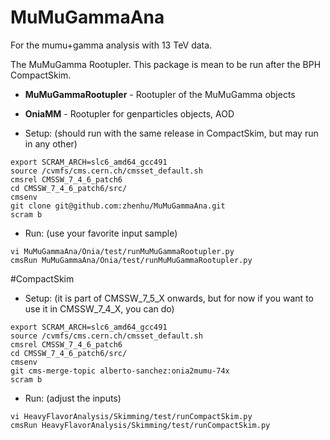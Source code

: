 # MuMuGammaAna
For the mumu+gamma analysis with 13 TeV data.

The MuMuGamma Rootupler. This package is mean to be run after the BPH CompactSkim. 

* **MuMuGammaRootupler** - Rootupler of the MuMuGamma objects
* **OniaMM**             - Rootupler for genparticles objects, AOD 

* Setup: (should run with the same release in CompactSkim, but may run in any other)

```
export SCRAM_ARCH=slc6_amd64_gcc491
source /cvmfs/cms.cern.ch/cmsset_default.sh
cmsrel CMSSW_7_4_6_patch6
cd CMSSW_7_4_6_patch6/src/
cmsenv
git clone git@github.com:zhenhu/MuMuGammaAna.git
scram b
```

* Run: (use your favorite input sample)

```
vi MuMuGammaAna/Onia/test/runMuMuGammaRootupler.py
cmsRun MuMuGammaAna/Onia/test/runMuMuGammaRootupler.py
```

#CompactSkim
* Setup: (it is part of CMSSW_7_5_X onwards, but for now if you want to use it in CMSSW_7_4_X, you can do) 

```
export SCRAM_ARCH=slc6_amd64_gcc491
source /cvmfs/cms.cern.ch/cmsset_default.sh
cmsrel CMSSW_7_4_6_patch6
cd CMSSW_7_4_6_patch6/src/
cmsenv
git cms-merge-topic alberto-sanchez:onia2mumu-74x
scram b
``` 

* Run: (adjust the inputs)

```
vi HeavyFlavorAnalysis/Skimming/test/runCompactSkim.py
cmsRun HeavyFlavorAnalysis/Skimming/test/runCompactSkim.py
```
